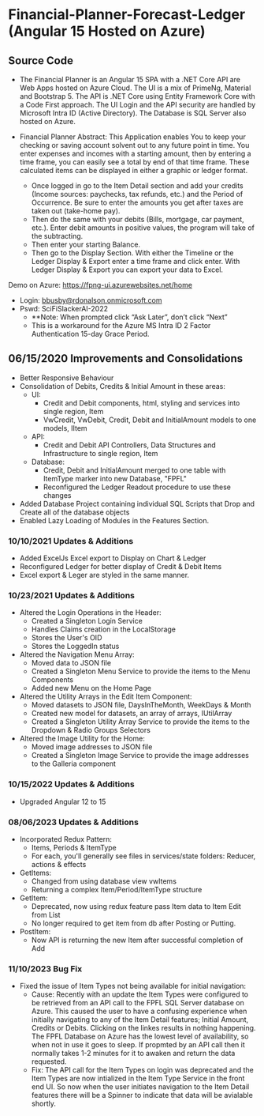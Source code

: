 # Financial-Planner-Forecast-Ledger (Angular 15 Hosted on Azure)
## Source Code

* The Financial Planner is an Angular 15 SPA with a .NET Core API are Web Apps hosted on Azure Cloud. The UI is a mix of PrimeNg, Material and Bootstrap 5.  The API is .NET Core using Entity Framework Core with a Code First approach.  The UI Login and the API security are handled by Microsoft Intra ID (Active Directory).  The Database is SQL Server also hosted on Azure.

*	Financial Planner Abstract: This Application enables You to keep your checking or saving account solvent out to any future point in time. You enter expenses and incomes with a starting amount, then by entering a time frame, you can easily see a total by end of that time frame. These calculated items can be displayed in either a graphic or ledger format.
    - Once logged in go to the Item Detail section and add your credits (Income sources: paychecks, tax refunds, etc.) and the Period of Occurrence. Be sure to enter the amounts you get after taxes are taken out (take-home pay).
    - Then do the same with your debits (Bills, mortgage, car payment, etc.). Enter debit amounts in positive values, the program will take of the subtracting.
    -	Then enter your starting Balance.
    -	Then go to the Display Section. With either the Timeline or the Ledger Display & Export enter a time frame and click enter. With Ledger Display & Export you can export your data to Excel.
       

Demo on Azure: https://fpng-ui.azurewebsites.net/home
  * Login: bbusby@rdonalson.onmicrosoft.com
  * Pswd: SciFiSlackerAI-2022   
    -	**Note: When prompted click “Ask Later”, don’t click “Next”
    -	This is a workaround for the Azure MS Intra ID 2 Factor Authentication 15-day Grace Period. 

## 06/15/2020 Improvements and Consolidations 
  * Better Responsive Behaviour
  * Consolidation of Debits, Credits & Initial Amount in these areas:
    - UI: 
      - Credit and Debit components, html, styling and services into single region, Item
      - VwCredit, VwDebit, Credit, Debit and InitialAmount models to one models, IItem
    - API:
      - Credit and Debit API Controllers, Data Structures and Infrastructure to single region, Item
    - Database:
      - Credit, Debit and InitialAmount merged to one table with ItemType marker into new Database, "FPFL"
      - Reconfigured the Ledger Readout procedure to use these changes
  * Added Database Project containing individual SQL Scripts that Drop and Create all of the database objects
  * Enabled Lazy Loading of Modules in the Features Section.

### 10/10/2021 Updates & Additions
  * Added ExcelJs Excel export to Display on Chart & Ledger
  * Reconfigured Ledger for better display of Credit & Debit Items
  * Excel export & Leger are styled in the same manner.

### 10/23/2021 Updates & Additions
  * Altered the Login Operations in the Header:
    - Created a Singleton Login Service
    - Handles Claims creation in the LocalStorage
    - Stores the User's OID 
    - Stores the LoggedIn status
  * Altered the Navigation Menu Array: 
    - Moved data to JSON file 
    - Created a Singleton Menu Service to provide the items to the Menu Components
    - Added new Menu on the Home Page
  * Altered the Utility Arrays in the Edit Item Component: 
    - Moved datasets to JSON file, DaysInTheMonth, WeekDays & Month
    - Created new model for datasets, an array of arrays, IUtilArray
    - Created a Singleton Utility Array Service to provide the items to the Dropdown & Radio Groups Selectors
  * Altered the Image Utility for the Home:
    - Moved image addresses to JSON file
    - Created a Singleton Image Service to provide the image addresses to the Galleria component  

### 10/15/2022 Updates & Additions
  * Upgraded Angular 12 to 15     

### 08/06/2023 Updates & Additions
  * Incorporated Redux Pattern:
    - Items, Periods & ItemType
    - For each, you'll generally see files in services/state folders: Reducer, actions & effects
  * GetItems:
    - Changed from using database view vwItems
    - Returning a complex Item/Period/ItemType structure
  * GetItem:
    - Deprecated, now using redux feature pass Item data to Item Edit from List
    - No longer required to get item from db after Posting or Putting.
  * PostItem: 
    - Now API is returning the new Item after successful completion of Add
### 11/10/2023 Bug Fix
  * Fixed the issue of Item Types not being available for initial navigation:
    - Cause:  Recently with an update the Item Types were configured to be retrieved from an API call to the FPFL SQL Server
      database on Azure.  This caused the user to have a confusing experience when initially navigating to any of the
      Item Detail features; Initial Amount, Credits or Debits.  Clicking on the linkes results in nothing happening.
      The FPFL Database on Azure has the lowest level of availability, so when not in use it goes to sleep.  If propmted by an
      API call then it normally takes 1-2 minutes for it to awaken and return the data requested.
    - Fix:  The API call for the Item Types on login was deprecated and the Item Types are now intialized in the Item Type Service
      in the front end UI.  So now when the user initiates navigation to the Item Detail features there will be a Spinner to
      indicate that data will be avialable shortly.
